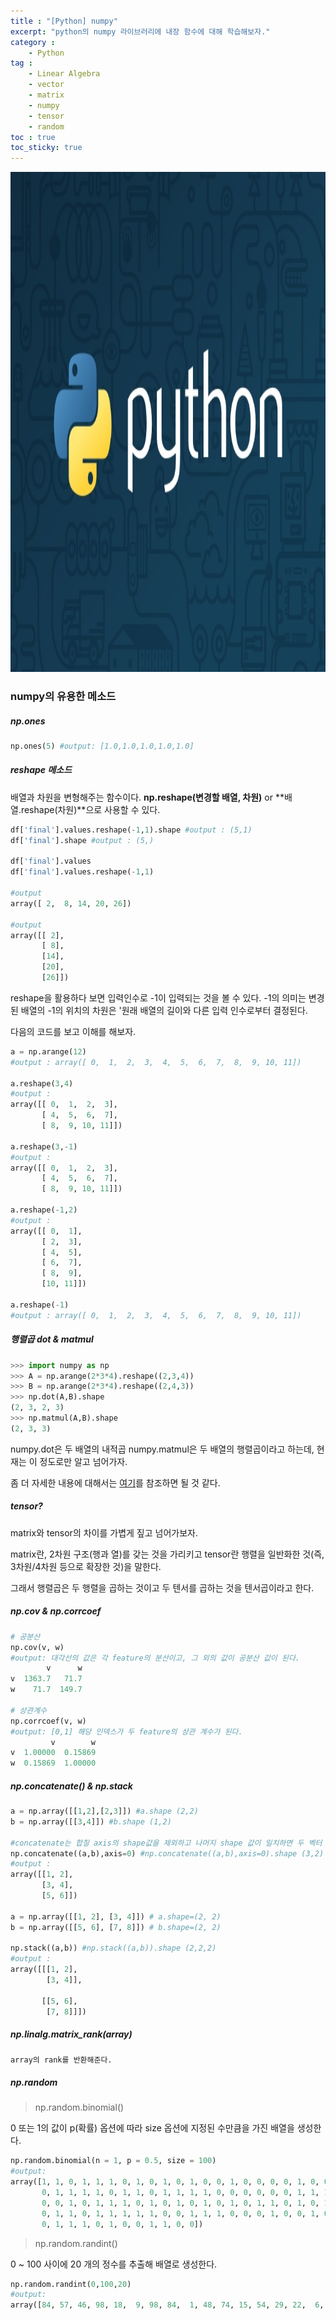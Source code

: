 ```yaml
---
title : "[Python] numpy"
excerpt: "python의 numpy 라이브러리에 내장 함수에 대해 학습해보자."
category :
    - Python
tag : 
    - Linear Algebra
    - vector 
    - matrix
    - numpy
    - tensor
    - random
toc : true 
toc_sticky: true
---
```


<img src='/assets/python.jpg' width = 1000 height = 800 >

### numpy의 유용한 메소드

##### np.ones
```py
np.ones(5) #output: [1.0,1.0,1.0,1.0,1.0]
```

##### reshape 메소드

배열과 차원을 변형해주는 함수이다.
**np.reshape(변경할 배열, 차원)** or **배열.reshape(차원)**으로 사용할 수 있다.
```py
df['final'].values.reshape(-1,1).shape #output : (5,1)
df['final'].shape #output : (5,)

df['final'].values
df['final'].values.reshape(-1,1)

#output
array([ 2,  8, 14, 20, 26])

#output
array([[ 2],
       [ 8],
       [14],
       [20],
       [26]])
```

reshape을 활용하다 보면 입력인수로 -1이 입력되는 것을 볼 수 있다.
-1의 의미는 변경된 배열의 -1의 위치의 차원은 '원래 배열의 길이와 다른 입력 인수로부터 결정된다. 

다음의 코드를 보고 이해를 해보자. 

```py
a = np.arange(12) 
#output : array([ 0,  1,  2,  3,  4,  5,  6,  7,  8,  9, 10, 11])

a.reshape(3,4)
#output : 
array([[ 0,  1,  2,  3],
       [ 4,  5,  6,  7],
       [ 8,  9, 10, 11]])

a.reshape(3,-1)
#output : 
array([[ 0,  1,  2,  3],
       [ 4,  5,  6,  7],
       [ 8,  9, 10, 11]])

a.reshape(-1,2)
#output :
array([[ 0,  1],
       [ 2,  3],
       [ 4,  5],
       [ 6,  7],
       [ 8,  9],
       [10, 11]])

a.reshape(-1)
#output : array([ 0,  1,  2,  3,  4,  5,  6,  7,  8,  9, 10, 11])
```

##### 행렬곱 dot & matmul
```py
>>> import numpy as np
>>> A = np.arange(2*3*4).reshape((2,3,4))
>>> B = np.arange(2*3*4).reshape((2,4,3))
>>> np.dot(A,B).shape
(2, 3, 2, 3)
>>> np.matmul(A,B).shape
(2, 3, 3)
```
numpy.dot은 두 배열의 내적곱 
numpy.matmul은 두 배열의 행렬곱이라고 하는데, 현재는 이 정도로만 알고 넘어가자. 

좀 더 자세한 내용에 대해서는 [여기](https://m.blog.naver.com/PostView.naver?blogId=cjh226&logNo=221356884894&proxyReferer=https:%2F%2Fwww.google.com%2F)를 참조하면 될 것 같다. 

##### tensor?

matrix와 tensor의 차이를 가볍게 짚고 넘어가보자.

matrix란, 2차원 구조(행과 열)를 갖는 것을 가리키고 tensor란 행렬을 일반화한 것(즉, 3차원/4차원 등으로 확장한 것)을 말한다. 

그래서 행렬곱은 두 행렬을 곱하는 것이고 두 텐서를 곱하는 것을 텐서곱이라고 한다.

##### np.cov & np.corrcoef
```py
# 공분산
np.cov(v, w)
#output: 대각선의 값은 각 feature의 분산이고, 그 외의 값이 공분산 값이 된다.
        v      w
v  1363.7   71.7
w    71.7  149.7

# 상관계수
np.corrcoef(v, w)
#output: [0,1] 해당 인덱스가 두 feature의 상관 계수가 된다.
         v        w
v  1.00000  0.15869
w  0.15869  1.00000
```
##### np.concatenate() & np.stack
```py
a = np.array([[1,2],[2,3]]) #a.shape (2,2)
b = np.array([[3,4]]) #b.shape (1,2)

#concatenate는 합칠 axis의 shape값을 제외하고 나머지 shape 값이 일치하면 두 벡터 값 혹은 행렬 값을 합칠 수 있다.
np.concatenate((a,b),axis=0) #np.concatenate((a,b),axis=0).shape (3,2)
#output : 
array([[1, 2],
       [3, 4],
       [5, 6]])

a = np.array([[1, 2], [3, 4]]) # a.shape=(2, 2)
b = np.array([[5, 6], [7, 8]]) # b.shape=(2, 2)

np.stack((a,b)) #np.stack((a,b)).shape (2,2,2)
#output : 
array([[[1, 2],
        [3, 4]],

       [[5, 6],
        [7, 8]]])
```
##### np.linalg.matrix_rank(array)
```py
array의 rank를 반환해준다.
```

##### np.random

>np.random.binomial()

0 또는 1의 값이 p(확률) 옵션에 따라 size 옵션에 지정된 수만큼을 가진 배열을 생성한다. 

```py
np.random.binomial(n = 1, p = 0.5, size = 100)
#output:
array([1, 1, 0, 1, 1, 1, 0, 1, 0, 1, 0, 1, 0, 0, 1, 0, 0, 0, 0, 1, 0, 0,
       0, 1, 1, 1, 1, 0, 1, 1, 0, 1, 1, 1, 1, 0, 0, 0, 0, 0, 0, 1, 1, 1,
       0, 0, 1, 0, 1, 1, 1, 0, 1, 0, 1, 0, 1, 0, 1, 0, 1, 1, 0, 1, 0, 1,
       0, 1, 1, 0, 1, 1, 1, 1, 1, 0, 0, 1, 1, 1, 0, 0, 0, 1, 0, 0, 1, 0,
       0, 1, 1, 1, 0, 1, 0, 0, 1, 1, 0, 0])
```

>np.random.randint()

0 ~ 100 사이에 20 개의 정수를 추출해 배열로 생성한다.

```py
np.random.randint(0,100,20)
#output:
array([84, 57, 46, 98, 18,  9, 98, 84,  1, 48, 74, 15, 54, 29, 22,  6, 72,66, 32, 79])
```